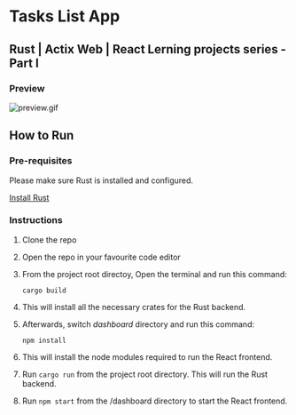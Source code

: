 # Tasks List App

## Rust | Actix Web | React Lerning projects series - Part I

### Preview

![preview.gif](previews/tasks%20list.gif)

## How to Run

### Pre-requisites

 Please make sure Rust is installed and configured.
  
  [Install Rust](https://www.rust-lang.org/tools/install)

### Instructions

1. Clone the repo
2. Open the repo in your favourite code editor
3. From the project root directoy, Open the terminal and run this command:

    ```cargo build``` 
4. This will install all the necessary crates for the Rust backend.
5. Afterwards, switch *dashboard* directory and run this command:

    ```npm install```
6. This will install the node modules required to run the React frontend.
7. Run ```cargo run``` from the project root directory. This will run the Rust backend.
8. Run ```npm start``` from the /dashboard directory to start the React frontend.
